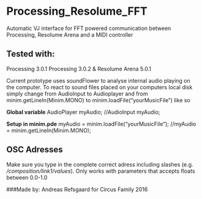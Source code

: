 # Processing_Resolume_FFT
Automatic VJ interface for FFT powered communication between Processing, Resolume Arena and a MIDI controller


## Tested with:
Processing 3.0.1
Processing 3.0.2
&
Resolume Arena 5.0.1

Current prototype uses soundFlower to analyse internal audio playing on the computer. To react to sound files placed on your computers local disk simply change from AudioInput to Audioplayer and from minim.getLineIn(Minim.MONO) to minim.loadFile(“yourMusicFile”) like so


**Global variable**
AudioPlayer   myAudio;
//AudioInput  myAudio;


**Setup in minim.pde**
myAudio = minim.loadFile(“yourMusicFile”);
//myAudio = minim.getLineIn(Minim.MONO);


## OSC Adresses
Make sure you type in the complete correct adress including slashes (e.g. */composition/link1/values*). Only works with parameters that accepts floats between 0.0-1.0


###Made by: 
Andreas Refsgaard for Circus Family 2016

